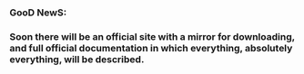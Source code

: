 ### GooD NewS:
### Soon there will be an official site with a mirror for downloading, and full official documentation in which everything, absolutely everything, will be described.